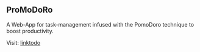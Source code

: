 ## ProMoDoRo

A Web-App for task-management infused with the PomoDoro technique to boost productivity.

Visit: [linktodo](https;//promodoro.herokuapp.com/)

